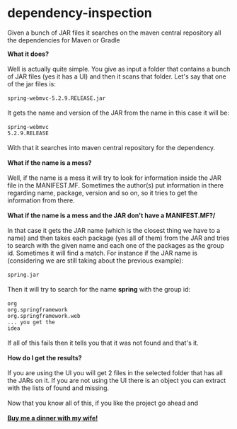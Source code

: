 # dependency-inspection
Given a bunch of JAR files it searches on the maven central repository all the dependencies for Maven or Gradle

<strong>What it does?</strong>
<br />
<br />
Well is actually quite simple.  You give as input a folder that contains a bunch of JAR files (yes it has a UI) and then it scans that folder.  Let's say that one of the jar files is:
<br />
<br />
<code>spring-webmvc-5.2.9.RELEASE.jar</code>
<br />
<br />
It gets the name and version of the JAR from the name in this case it will be:
<br />
<br />
<code>spring-webmvc</code><br />
<code>5.2.9.RELEASE</code>
<br />
<br />
With that it searches into maven central repository for the dependency.
<br />
<br />
<strong>What if the name is a mess?</strong>
<br />
<br />
Well, if the name is a mess it will try to look for information inside the JAR file in the MANIFEST.MF.  Sometimes the author(s) put information in there regarding name, package, version and so on, so it tries to get the information from there.
<br />
<br />
<strong>What if the name is a mess and the JAR don't have a MANIFEST.MF?/</strong>
<br />
<br />
In that case it gets the JAR name (which is the closest thing we have to a name) and then takes each package (yes all of them) from the JAR and tries to search with the given name and each one of the packages as the group id.  Sometimes it will find a match. For instance if the JAR name is (considering we are still taking about the previous example):
<br />
<br />
<code>spring.jar</code>
<br />
<br />
Then it will try to search for the name <strong>spring</strong> with the group id:
<br />
<br />
<code>org</code>
<br />
<code>org.springframework</code>
<br />
<code>org.springframework.web</code>
<br />
<code>... you get the idea</code>
<br />
<br />
If all of this fails then it tells you that it was not found and that's it.
<br />
<br />
<strong>How do I get the results?</strong>
<br />
<br />
If you are using the UI you will get 2 files in the selected folder that has all the JARs on it.  If you are not using the UI there is an object you can extract with the lists of found and missing.
<br />
<br />
Now that you know all of this, if you like the project go ahead and <br /><br />
<a href="https://www.paypal.com/cgi-bin/webscr?cmd=_donations&business=CSQRVLE2D43NU&item_name=Buy+me+a+beer%21&currency_code=USD">
  <strong>Buy me a dinner with my wife!</strong>
</a>
